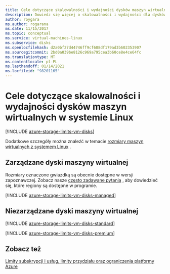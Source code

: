 ```yaml
---
title: Cele dotyczące skalowalności i wydajności dysków maszyn wirtualnych w systemie Linux
description: Dowiedz się więcej o skalowalności i wydajności dla dysków maszyn wirtualnych podłączonych do maszyn wirtualnych z systemem Linux.
author: roygara
ms.author: rogarana
ms.date: 11/15/2017
ms.topic: conceptual
ms.service: virtual-machines-linux
ms.subservice: disks
ms.openlocfilehash: d2a0bf27d44746ff9cf688df179ad3b602353907
ms.sourcegitcommit: 2bd0a039be8126c969a795cea3b60ce8e4ce64fc
ms.translationtype: MT
ms.contentlocale: pl-PL
ms.lasthandoff: 01/14/2021
ms.locfileid: "98201165"
---
```

# <a name="scalability-and-performance-targets-for-vm-disks-on-linux"></a>Cele dotyczące skalowalności i wydajności dysków maszyn wirtualnych w systemie Linux

[!INCLUDE [azure-storage-limits-vm-disks](../../../includes/azure-storage-limits-vm-disks.md)]

Dodatkowe szczegóły można znaleźć w temacie [rozmiary maszyn wirtualnych z systemem Linux](../sizes.md) .

## <a name="managed-virtual-machine-disks"></a>Zarządzane dyski maszyny wirtualnej

Rozmiary oznaczone gwiazdką są obecnie dostępne w wersji zapoznawczej. Zobacz nasze [często zadawane pytania](../faq-for-disks.md#new-disk-sizes-managed-and-unmanaged) , aby dowiedzieć się, które regiony są dostępne w programie.

[!INCLUDE [azure-storage-limits-vm-disks-managed](../../../includes/azure-storage-limits-vm-disks-managed.md)]

## <a name="unmanaged-virtual-machine-disks"></a>Niezarządzane dyski maszyny wirtualnej
[!INCLUDE [azure-storage-limits-vm-disks-standard](../../../includes/azure-storage-limits-vm-disks-standard.md)]

[!INCLUDE [azure-storage-limits-vm-disks-premium](../../../includes/azure-storage-limits-vm-disks-premium.md)]

## <a name="see-also"></a>Zobacz też

[Limity subskrypcji i usług, limity przydziału oraz ograniczenia platformy Azure](../../azure-resource-manager/management/azure-subscription-service-limits.md)